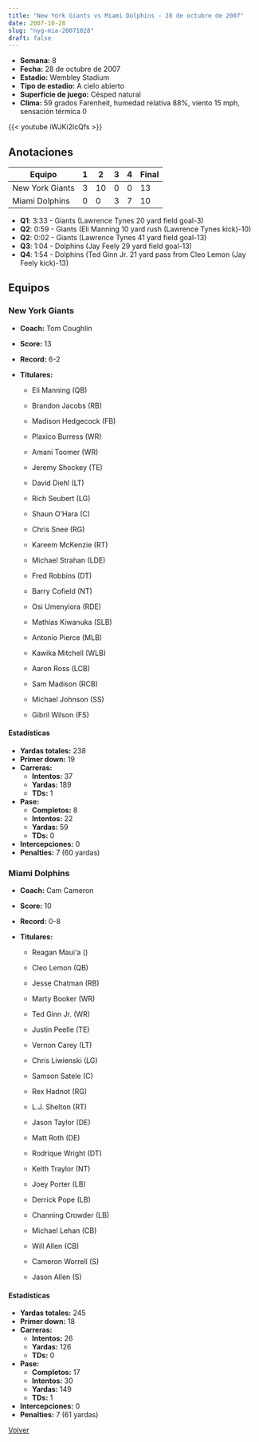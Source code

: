 ```yaml
---
title: "New York Giants vs Miami Dolphins - 28 de octubre de 2007"
date: 2007-10-28
slug: "nyg-mia-20071028"
draft: false
---
```


- **Semana:** 8
- **Fecha:** 28 de octubre de 2007
- **Estadio:** Wembley Stadium
- **Tipo de estadio:** A cielo abierto
- **Superficie de juego:** Césped natural
- **Clima:** 59 grados Farenheit, humedad relativa 88%, viento 15 mph, sensación térmica 0


{{< youtube iWJKi2lcQfs >}}


## Anotaciones
| Equipo | 1 | 2 | 3 | 4 | Final |
|--------|---|---|---|---|-------|
| New York Giants  | 3 | 10 | 0 | 0  | 13 |
| Miami Dolphins  | 0 | 0 | 3 | 7  | 10 |
- **Q1**: 3:33 - Giants (Lawrence Tynes 20 yard field goal-3)
- **Q2**: 0:59 - Giants (Eli Manning 10 yard rush (Lawrence Tynes kick)-10)
- **Q2**: 0:02 - Giants (Lawrence Tynes 41 yard field goal-13)
- **Q3**: 1:04 - Dolphins (Jay Feely 29 yard field goal-13)
- **Q4**: 1:54 - Dolphins (Ted Ginn Jr. 21 yard pass from Cleo Lemon (Jay Feely kick)-13)


## Equipos


### New York Giants
* **Coach:** Tom Coughlin
* **Score:** 13
* **Record:** 6-2
* **Titulares:** 

  * Eli Manning (QB) 

  * Brandon Jacobs (RB) 

  * Madison Hedgecock (FB) 

  * Plaxico Burress (WR) 

  * Amani Toomer (WR) 

  * Jeremy Shockey (TE) 

  * David Diehl (LT) 

  * Rich Seubert (LG) 

  * Shaun O'Hara (C) 

  * Chris Snee (RG) 

  * Kareem McKenzie (RT) 

  * Michael Strahan (LDE) 

  * Fred Robbins (DT) 

  * Barry Cofield (NT) 

  * Osi Umenyiora (RDE) 

  * Mathias Kiwanuka (SLB) 

  * Antonio Pierce (MLB) 

  * Kawika Mitchell (WLB) 

  * Aaron Ross (LCB) 

  * Sam Madison (RCB) 

  * Michael Johnson (SS) 

  * Gibril Wilson (FS) 

#### Estadísticas
* **Yardas totales:** 238
* **Primer down:** 19
* **Carreras:**
  * **Intentos:** 37
  * **Yardas:** 189
  * **TDs:** 1
* **Pase:**
  * **Completos:** 8
  * **Intentos:** 22
  * **Yardas:** 59
  * **TDs:** 0
* **Intercepciones:** 0
* **Penalties:** 7 (60 yardas)

### Miami Dolphins
* **Coach:** Cam Cameron
* **Score:** 10
* **Record:** 0-8
* **Titulares:** 

  * Reagan Maui'a () 

  * Cleo Lemon (QB) 

  * Jesse Chatman (RB) 

  * Marty Booker (WR) 

  * Ted Ginn Jr. (WR) 

  * Justin Peelle (TE) 

  * Vernon Carey (LT) 

  * Chris Liwienski (LG) 

  * Samson Satele (C) 

  * Rex Hadnot (RG) 

  * L.J. Shelton (RT) 

  * Jason Taylor (DE) 

  * Matt Roth (DE) 

  * Rodrique Wright (DT) 

  * Keith Traylor (NT) 

  * Joey Porter (LB) 

  * Derrick Pope (LB) 

  * Channing Crowder (LB) 

  * Michael Lehan (CB) 

  * Will Allen (CB) 

  * Cameron Worrell (S) 

  * Jason Allen (S) 

#### Estadísticas
* **Yardas totales:** 245
* **Primer down:** 18
* **Carreras:**
  * **Intentos:** 26
  * **Yardas:** 126
  * **TDs:** 0
* **Pase:**
  * **Completos:** 17
  * **Intentos:** 30
  * **Yardas:** 149
  * **TDs:** 1
* **Intercepciones:** 0
* **Penalties:** 7 (61 yardas)


[Volver](/historia/2007)
